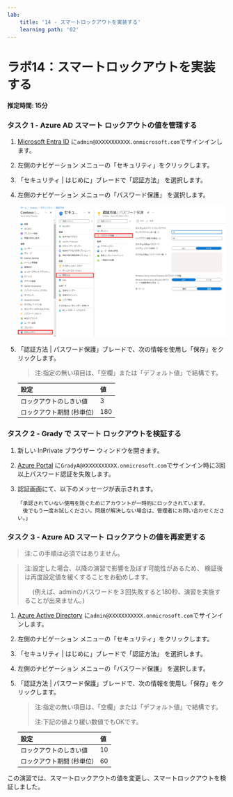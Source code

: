 ```yaml
---
lab:
    title: '14 - スマートロックアウトを実装する'
    learning path: '02'
---
```


# ラボ14：スマートロックアウトを実装する

#### 推定時間: 15分


### タスク 1 - Azure AD スマート ロックアウトの値を管理する

1. [Microsoft Entra ID]( https://portal.azure.com/#blade/Microsoft_AAD_IAM/ActiveDirectoryMenuBlade/Overview) に`admin@XXXXXXXXXXX.onmicrosoft.com`でサインインします。

1. 左側のナビゲーション メニューの「セキュリティ」をクリックします。

1. 「セキュリティ | はじめに」ブレードで「認証方法」 を選択します。

1. 左側のナビゲーション メニューの「パスワード保護」 を選択します。

    ![「認証方法」ブレードと、「パスワード認証」を参照するために選択されて強調表示された項目を表示している画面イメージ](./media/lp2-mod3-browse-to-password-protection.png)

1. 「認証方法 | パスワード保護」ブレードで、次の情報を使用し「保存」をクリックします。

    > 注:指定の無い項目は、「空欄」または「デフォルト値」で結構です。

    | 設定                      | 値   |
    | :------------------------ | :--- |
    | ロックアウトのしきい値    | 3    |
    | ロックアウト期間 (秒単位) | 180  |



### タスク 2 - Grady で スマート ロックアウトを検証する

1. 新しい InPrivate ブラウザー ウィンドウを開きます。

1. [Azure Portal]( https://portal.azure.com/) に`GradyA@XXXXXXXXXXX.onmicrosoft.com`でサインイン時に3回以上パスワード認証を失敗します。

1. 認証画面にて、以下のメッセージが表示されます。

   ```
   「承認されていない使用を防ぐためにアカウントが一時的にロックされています。
   　後でもう一度お試しください。問題が解決しない場合は、管理者にお問い合わせください。」
   ```

   

### タスク 3 - Azure AD スマート ロックアウトの値を再変更する

> 注:この手順は必須ではありません。

> 注:設定した場合、以降の演習で影響を及ぼす可能性があるため、 検証後は再度設定値を緩くすることをお勧めします。
>
> 　 (例えば、adminのパスワードを３回失敗すると180秒、演習を実施することが出来ません。)

1. [Azure Active Directory]( https://portal.azure.com/#blade/Microsoft_AAD_IAM/ActiveDirectoryMenuBlade/Overview) に`admin@XXXXXXXXXXX.onmicrosoft.com`でサインインします。

1. 左側のナビゲーション メニューの「セキュリティ」をクリックします。

1. 「セキュリティ | はじめに」ブレードで「認証方法」 を選択します。

1. 左側のナビゲーション メニューの「パスワード保護」 を選択します。

1. 「認証方法 | パスワード保護」ブレードで、次の情報を使用し「保存」をクリックします。

   > 注:指定の無い項目は、「空欄」または「デフォルト値」で結構です。
   >
   > 注:下記の値より緩い数値でもOKです。

   | 設定                      | 値   |
   | :------------------------ | :--- |
   | ロックアウトのしきい値    | 10   |
   | ロックアウト期間 (秒単位) | 60   |



この演習では、スマートロックアウトの値を変更し、スマートロックアウトを検証しました。
